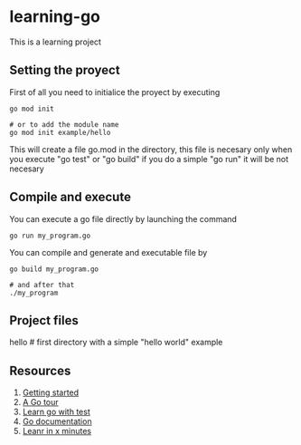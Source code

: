 # learning-go

This is a learning project

## Setting the proyect

First of all you need to initialice the proyect by executing
```shell
go mod init

# or to add the module name
go mod init example/hello
```
This will create a file go.mod in the directory, this file is necesary only when you execute "go test" or "go build" if you do a simple "go run" it will be not necesary

## Compile and execute

You can execute a go file directly by launching the command
```shell
go run my_program.go
```

You can compile and generate and executable file by
```shell
go build my_program.go

# and after that
./my_program
```

## Project files

hello # first directory with a simple "hello world" example

## Resources

1. [Getting started](https://go.dev/doc/tutorial/getting-started)
2. [A Go tour](https://go-tour-lat.appspot.com/welcome/1)
3. [Learn go with test](https://quii.gitbook.io/learn-go-with-tests)
4. [Go documentation](https://go.dev/doc/)
5. [Leanr in x minutes](https://learnxinyminutes.com/docs/go/)

